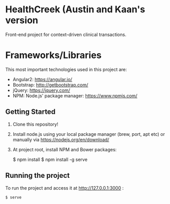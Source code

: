 # HealthCreek (Austin and Kaan's version

Front-end project for context-driven clinical transactions.

# Frameworks/Libraries

This most important technologies used in this project are:

* Angular2: https://angular.io/
* Bootstrap: http://getbootstrap.com/
* jQuery: https://jquery.com/
* NPM: Node.js' package manager: https://www.npmjs.com/

## Getting Started

1. Clone this repository!
1. Install node.js using your local package manager (brew, port, apt etc) or manually via https://nodejs.org/en/download/
1. At project root, install NPM and Bower packages:

    $ npm install
	$ npm install -g serve


## Running the project

To run the project and access it at http://127.0.0.1:3000 :

    $ serve
